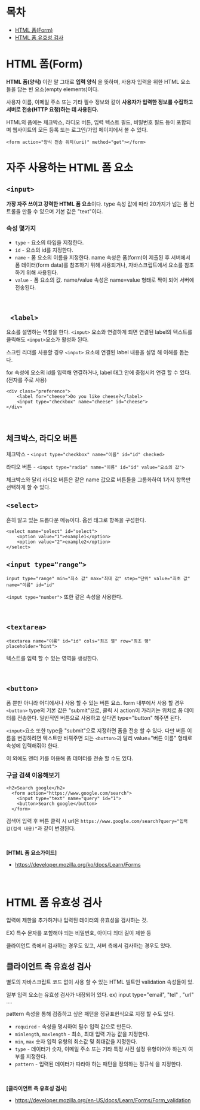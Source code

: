 # 목차
+ [HTML 폼(Form)](https://github.com/Iam-Sunghyun/TIL/blob/main/HTML/HTML%20%ED%8F%BC.md#html-%ED%8F%BCform)
+ [HTML 폼 유효성 검사](https://github.com/Iam-Sunghyun/TIL/blob/main/HTML/HTML%20%ED%8F%BC.md#html-%ED%8F%BC-%EC%9C%A0%ED%9A%A8%EC%84%B1-%EA%B2%80%EC%82%AC)


# HTML 폼(Form)

**HTML 폼(양식)** 이란 말 그대로 **입력 양식** 을 뜻하며, 사용자 입력을 위한 HTML 요소들을 담는 빈 요소(empty elements)이다. 

사용자 이름, 이메일 주소 또는 기타 필수 정보와 같이 **사용자가 입력한 정보를 수집하고 서버로 전송(HTTP 요청)하는 데 사용된다.** 

HTML의 폼에는 체크박스, 라디오 버튼, 입력 텍스트 필드, 비밀번호 필드 등이 포함되며 웹사이트의 모든 등록 또는 로그인/가입 페이지에서 볼 수 있다.

```
<form action="양식 전송 위치(uri)" method="get"></form>
```

# 자주 사용하는 HTML 폼 요소

## ```<input>```

**가장 자주 쓰이고 강력한 HTML 폼 요소**이다. type 속성 값에 따라 20가지가 넘는 폼 컨트롤을 만들 수 있으며 기본 값은 "text"이다.

### 속성 몇가지
+ ```type``` - 요소의 타입을 지정한다.<br>
+ ```id``` - 요소의 id를 지정한다.<br>
+ ```name``` - 폼 요소의 이름을 지정한다. name 속성은 폼(form)이 제출된 후 서버에서 폼 데이터(form data)를 참조하기 위해 사용되거나, 자바스크립트에서 요소를 참조하기 위해 사용된다.
+ ```value``` - 폼 요소의 값. name/value 속성은 name=value 형태로 짝이 되어 서버에 전송된다. 

<br>

## ``` <label>```

요소를 설명하는 역할을 한다.
```<input>``` 요소와 연결하게 되면 연결된 label의 텍스트를 클릭해도 ```<input>```요소가 활성화 된다.

스크린 리더를 사용할 경우 ```<input>``` 요소에 연결된 label 내용을 설명 해 이해를 돕는다.

for 속성에 요소의 id를 입력해 연결하거나, label 태그 안에 중첩시켜 연결 할 수 있다.(전자를 주로 사용)

```
<div class="preference">
    <label for="cheese">Do you like cheese?</label>
    <input type="checkbox" name="cheese" id="cheese">
</div>
```

<br>

## 체크박스, 라디오 버튼 

체크박스 - ```<input type="checkbox" name="이름" id="id" checked>``` 


라디오 버튼 - ```<input type="radio" name="이름" id="id" value="요소의 값">```


체크박스와 달리 라디오 버튼은 같은 name 값으로 버튼들을 그룹화하여 1가지 항목만 선택하게 할 수 있다.


## ```<select>``` 


흔히 알고 있는 드롭다운 메뉴이다. 옵션 태그로 항목을 구성한다.
```
<select name="select" id="select">
    <option value="1">example1</option>
    <option value="2">example2</option>
</select>
```

## ```<input type="range">```
```
input type="range" min="최소 값" max="최대 값" step="단위" value="최초 값" name="이름" id="id"
```
```<input type="number">``` 또한 같은 속성을 사용한다.

<br>

## ```<textarea>``` 
```
<textarea name="이름" id="id" cols="최초 열" row="최초 행" placeholder="hint">
```
텍스트를 입력 할 수 있는 영역을 생성한다.

<br>

## ```<button>```

폼 뿐만 아니라 어디에서나 사용 할 수 있는 버튼 요소. form 내부에서 사용 할 경우 ```<button>``` type의 기본 값은 "submit"으로, 클릭 시 action이 가리키는 위치로 폼 데이터를 전송한다. 
일반적인 버튼으로 사용하고 싶다면 type="button" 해주면 된다.

```<input>```요소 또한 type을 "submit"으로 지정하면 폼을 전송 할 수 있다. 다만 버튼 이름을 변경하려면 텍스트만 바꿔주면 되는 ```<button>```과 달리 value="버튼 이름" 형태로 속성에 입력해줘야 한다.

이 외에도 엔터 키를 이용해 폼 데이터를 전송 할 수도 있다.

### 구글 검색 이용해보기

```
<h2>Search google</h2>
  <form action="https://www.google.com/search">
    <input type="text" name="query" id="1">
    <button>Search google</button>
  </form>
```
검색어 입력 후 버튼 클릭 시 url은 ```https://www.google.com/search?query="입력 값(검색 내용)"```과 같이 변경된다.


<br>

**[HTML 폼 요소가이드]**

+ https://developer.mozilla.org/ko/docs/Learn/Forms


<br>

# HTML 폼 유효성 검사

입력에 제한을 추가하거나 입력된 데이터의 유효성을 검사하는 것. 

EX) 특수 문자를 포함해야 되는 비밀번호, 아이디 최대 길이 제한 등

클라이언트 측에서 검사하는 경우도 있고, 서버 측에서 검사하는 경우도 있다.

## 클라이언트 측 유효성 검사

별도의 자바스크립트 코드 없이 사용 할 수 있는 HTML 빌트인 validation 속성들이 있. 

일부 입력 요소는 유효성 검사가 내장되어 있다. ex) input type="email", "tel" , "url" ....

pattern 속성을 통해 검증하고 싶은 패턴을 정규표현식으로 지정 할 수도 있다.

+ ```required``` - 속성을 명시하여 필수 입력 값으로 만든다.
+ ```minlength```, ```maxlength``` - 최소, 최대 입력 가능 값을 지정한다.
+ ```min```, ```max``` 숫자 입력 유형의 최소값 및 최대값을 지정한다.
+ ```type``` - 데이터가 숫자, 이메일 주소 또는 기타 특정 사전 설정 유형이어야 하는지 여부를 지정한다.
+ ```pattern``` - 입력된 데이터가 따라야 하는 패턴을 정의하는 정규식 을 지정한다.

<br>

**[클라이언트 측 유효성 검사]** 
+  https://developer.mozilla.org/en-US/docs/Learn/Forms/Form_validation
